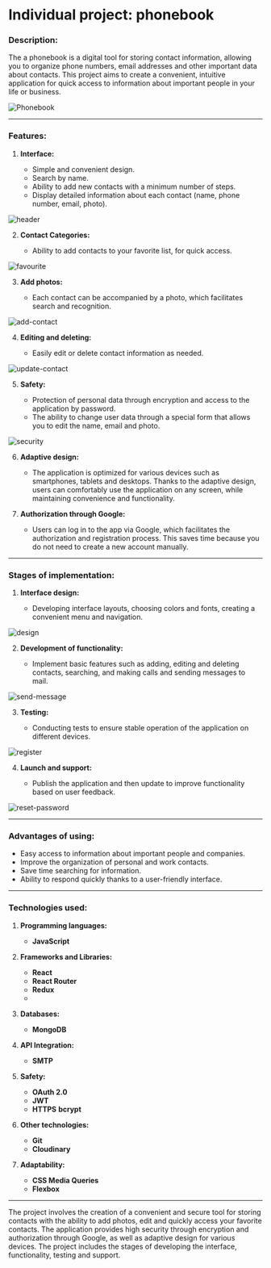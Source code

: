# Individual project: phonebook

### Description:

The a phonebook is a digital tool for storing contact information, allowing you to organize phone numbers, email addresses and other important data about contacts. This project aims to create a convenient, intuitive application for quick access to information about important people in your life or business.

![Phonebook](./src/img/readme/home.png)

---

### Features:

1. **Interface:**

   - Simple and convenient design.
   - Search by name.
   - Ability to add new contacts with a minimum number of steps.
   - Display detailed information about each contact (name, phone number, email, photo).

![header](./src/img/readme/header.png)

2. **Contact Categories:**

   - Ability to add contacts to your favorite list, for quick access.

![favourite](./src/img/readme/favourite.png)

3. **Add photos:**

   - Each contact can be accompanied by a photo, which facilitates search and recognition.

![add-contact](./src/img/readme/add-contact.png)

4. **Editing and deleting:**

   - Easily edit or delete contact information as needed.

![update-contact](./src/img/readme/update-contact.png)

5. **Safety:**

   - Protection of personal data through encryption and access to the application by password.
   - The ability to change user data through a special form that allows you to edit the name, email and photo.

![security](./src/img/readme/security.png)

6. **Adaptive design:**

   - The application is optimized for various devices such as smartphones, tablets and desktops. Thanks to the adaptive design, users can comfortably use the application on any screen, while maintaining convenience and functionality.

7. **Authorization through Google:**

   - Users can log in to the app via Google, which facilitates the authorization and registration process. This saves time because you do not need to create a new account manually.

---

### Stages of implementation:

1. **Interface design:**

   - Developing interface layouts, choosing colors and fonts, creating a convenient menu and navigation.

![design](./src/img/readme/design.png)

2. **Development of functionality:**

   - Implement basic features such as adding, editing and deleting contacts, searching, and making calls and sending messages to mail.

![send-message](./src/img/readme/send-message.png)

3. **Testing:**

   - Conducting tests to ensure stable operation of the application on different devices.

![register](./src/img/readme/register.png)

4. **Launch and support:**

   - Publish the application and then update to improve functionality based on user feedback.

![reset-password](./src/img/readme/reset-password.png)

---

### Advantages of using:

- Easy access to information about important people and companies.
- Improve the organization of personal and work contacts.
- Save time searching for information.
- Ability to respond quickly thanks to a user-friendly interface.

---

### Technologies used:

1. **Programming languages:**
   - **JavaScript**

2. **Frameworks and Libraries:**
   - **React**
   - **React Router**  
   - **Redux**
   - 
3. **Databases:**
   - **MongoDB**

4. **API Integration:**
   - **SMTP**

5. **Safety:**
   - **OAuth 2.0**
   - **JWT**
   - **HTTPS**
     **bcrypt**

6. **Other technologies:**
   - **Git**
   - **Cloudinary**

7. **Adaptability:**
   - **CSS Media Queries**
   - **Flexbox**

---

The project involves the creation of a convenient and secure tool for storing contacts with the ability to add photos, edit and quickly access your favorite contacts. The application provides high security through encryption and authorization through Google, as well as adaptive design for various devices. The project includes the stages of developing the interface, functionality, testing and support.
